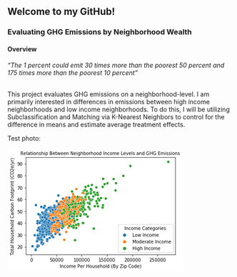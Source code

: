 ## Welcome to my GitHub!

### Evaluating GHG Emissions by Neighborhood Wealth
#### Overview
*“The 1 percent could emit 30 times more than the poorest 50 percent and 175 times more than the poorest 10 percent”* 

<div dir = "auto">
<br>
This project evaluates GHG emissions on a neighborhood-level. I am primarily interested in differences in emissions between high income neighborhoods and low income neighborhoods. To do this, I will be utilizing Subclassification and Matching via K-Nearest Neighbors to control for the difference in means and estimate average treatment effects.

Test photo:

![alt text](https://github.com/bcookn/bcookn.github.io/blob/main/Figure_1.png?raw=true)

